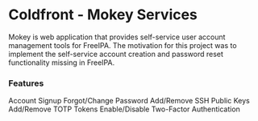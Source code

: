 # Coldfront - Mokey Services
Mokey is web application that provides self-service user account management tools for FreeIPA. The motivation for this project was to implement the self-service account creation and password reset functionality missing in FreeIPA.
### Features
Account Signup
Forgot/Change Password
Add/Remove SSH Public Keys
Add/Remove TOTP Tokens
Enable/Disable Two-Factor Authentication
